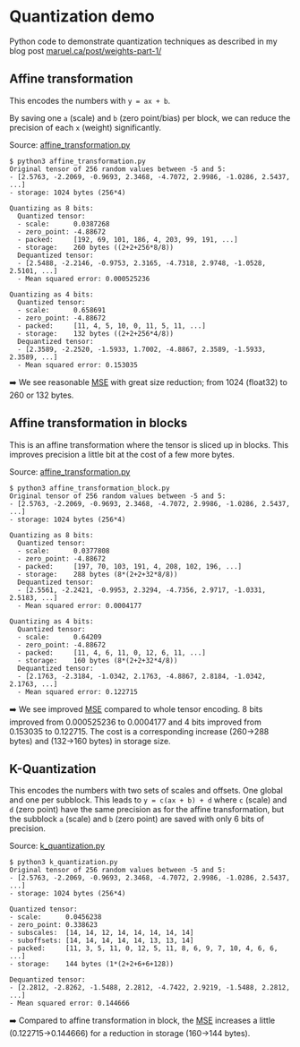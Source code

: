 # Quantization demo

Python code to demonstrate quantization techniques as described in my blog post
[maruel.ca/post/weights-part-1/](https://maruel.ca/post/weights-part-1/)


## Affine transformation

This encodes the numbers with `y = ax + b`.

By saving one `a` (scale) and `b` (zero point/bias) per block, we can reduce the precision of each `x`
(weight) significantly.

Source: [affine_transformation.py](affine_transformation.py)

```
$ python3 affine_transformation.py
Original tensor of 256 random values between -5 and 5:
- [2.5763, -2.2069, -0.9693, 2.3468, -4.7072, 2.9986, -1.0286, 2.5437, ...]
- storage: 1024 bytes (256*4)

Quantizing as 8 bits:
  Quantized tensor:
  - scale:      0.0387268
  - zero_point: -4.88672
  - packed:     [192, 69, 101, 186, 4, 203, 99, 191, ...]
  - storage:    260 bytes ((2+2+256*8/8))
  Dequantized tensor:
  - [2.5488, -2.2146, -0.9753, 2.3165, -4.7318, 2.9748, -1.0528, 2.5101, ...]
  - Mean squared error: 0.000525236

Quantizing as 4 bits:
  Quantized tensor:
  - scale:      0.658691
  - zero_point: -4.88672
  - packed:     [11, 4, 5, 10, 0, 11, 5, 11, ...]
  - storage:    132 bytes ((2+2+256*4/8))
  Dequantized tensor:
  - [2.3589, -2.2520, -1.5933, 1.7002, -4.8867, 2.3589, -1.5933, 2.3589, ...]
  - Mean squared error: 0.153035
```

➡️ We see reasonable [MSE](https://en.wikipedia.org/wiki/Mean_squared_error) with
great size reduction; from 1024 (float32) to 260 or 132 bytes.


## Affine transformation in blocks

This is an affine transformation where the tensor is sliced up in blocks. This
improves precision a little bit at the cost of a few more bytes.

Source: [affine_transformation.py](affine_transformation.py)

```
$ python3 affine_transformation_block.py
Original tensor of 256 random values between -5 and 5:
- [2.5763, -2.2069, -0.9693, 2.3468, -4.7072, 2.9986, -1.0286, 2.5437, ...]
- storage: 1024 bytes (256*4)

Quantizing as 8 bits:
  Quantized tensor:
  - scale:      0.0377808
  - zero_point: -4.88672
  - packed:     [197, 70, 103, 191, 4, 208, 102, 196, ...]
  - storage:    288 bytes (8*(2+2+32*8/8))
  Dequantized tensor:
  - [2.5561, -2.2421, -0.9953, 2.3294, -4.7356, 2.9717, -1.0331, 2.5183, ...]
  - Mean squared error: 0.0004177

Quantizing as 4 bits:
  Quantized tensor:
  - scale:      0.64209
  - zero_point: -4.88672
  - packed:     [11, 4, 6, 11, 0, 12, 6, 11, ...]
  - storage:    160 bytes (8*(2+2+32*4/8))
  Dequantized tensor:
  - [2.1763, -2.3184, -1.0342, 2.1763, -4.8867, 2.8184, -1.0342, 2.1763, ...]
  - Mean squared error: 0.122715
```

➡️ We see improved [MSE](https://en.wikipedia.org/wiki/Mean_squared_error)
compared to whole tensor encoding. 8 bits improved from 0.000525236 to
0.0004177 and 4 bits improved from 0.153035 to 0.122715. The cost is a
corresponding increase (260->288 bytes) and (132->160 bytes) in storage size.


## K-Quantization

This encodes the numbers with two sets of scales and offsets. One global and one per subblock. This leads to
`y = c(ax + b) + d` where `c` (scale) and `d` (zero point) have the same precision as for the affine
transformation, but the subblock `a` (scale) and `b` (zero point) are saved with only 6 bits of precision.

Source: [k_quantization.py](k_quantization.py)

```
$ python3 k_quantization.py
Original tensor of 256 random values between -5 and 5:
- [2.5763, -2.2069, -0.9693, 2.3468, -4.7072, 2.9986, -1.0286, 2.5437, ...]
- storage: 1024 bytes (256*4)

Quantized tensor:
- scale:      0.0456238
- zero_point: 0.338623
- subscales:  [14, 14, 12, 14, 14, 14, 14, 14]
- suboffsets: [14, 14, 14, 14, 14, 13, 13, 14]
- packed:     [11, 3, 5, 11, 0, 12, 5, 11, 8, 6, 9, 7, 10, 4, 6, 6, ...]
- storage:    144 bytes (1*(2+2+6+6+128))

Dequantized tensor:
- [2.2812, -2.8262, -1.5488, 2.2812, -4.7422, 2.9219, -1.5488, 2.2812, ...]
- Mean squared error: 0.144666
```

➡️ Compared to affine transformation in block, the
[MSE](https://en.wikipedia.org/wiki/Mean_squared_error) increases a little
(0.122715->0.144666) for a reduction in storage (160->144 bytes).
